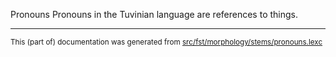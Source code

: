Pronouns
Pronouns in the Tuvinian language are references to things.

* * *

<small>This (part of) documentation was generated from [src/fst/morphology/stems/pronouns.lexc](https://github.com/giellalt/lang-tyv/blob/main/src/fst/morphology/stems/pronouns.lexc)</small>
